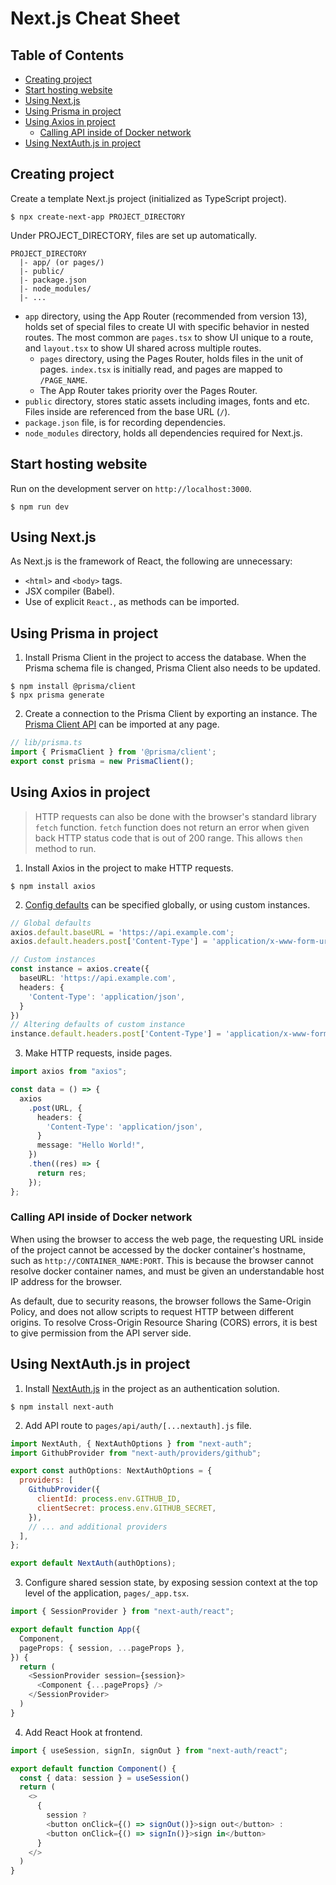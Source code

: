 # Next.js Cheat Sheet <!-- omit in toc -->

## Table of Contents <!-- omit in toc -->
- [Creating project](#creating-project)
- [Start hosting website](#start-hosting-website)
- [Using Next.js](#using-nextjs)
- [Using Prisma in project](#using-prisma-in-project)
- [Using Axios in project](#using-axios-in-project)
  - [Calling API inside of Docker network](#calling-api-inside-of-docker-network)
- [Using NextAuth.js in project](#using-nextauthjs-in-project)

## Creating project
Create a template Next.js project (initialized as TypeScript project).
```
$ npx create-next-app PROJECT_DIRECTORY
```
Under PROJECT_DIRECTORY, files are set up automatically.
```
PROJECT_DIRECTORY
  |- app/ (or pages/)
  |- public/
  |- package.json
  |- node_modules/
  |- ...
```
- `app` directory, using the App Router (recommended from version 13), holds set of special files to create UI with specific behavior in nested routes. The most common are `pages.tsx` to show UI unique to a route, and `layout.tsx` to show UI shared across multiple routes.
  - `pages` directory, using the Pages Router, holds files in the unit of pages. `index.tsx` is initially read, and pages are mapped to `/PAGE_NAME`.
  - The App Router takes priority over the Pages Router.
- `public` directory, stores static assets including images, fonts and etc. Files inside are referenced from the base URL (`/`).
- `package.json` file, is for recording dependencies.
- `node_modules` directory, holds all dependencies required for Next.js.

## Start hosting website
Run on the development server on `http://localhost:3000`.
```
$ npm run dev
```

## Using Next.js
As Next.js is the framework of React, the following are unnecessary:
- `<html>` and `<body>` tags.
- JSX compiler (Babel).
- Use of explicit `React.`, as methods can be imported.

## Using Prisma in project
1. Install Prisma Client in the project to access the database. When the Prisma schema file is changed, Prisma Client also needs to be updated.
```
$ npm install @prisma/client
$ npx prisma generate
```

2. Create a connection to the Prisma Client by exporting an instance. The [Prisma Client API](https://www.prisma.io/docs/concepts/components/prisma-client/crud) can be imported at any page.
```typescript
// lib/prisma.ts
import { PrismaClient } from '@prisma/client';
export const prisma = new PrismaClient();
```

## Using Axios in project
> HTTP requests can also be done with the browser's standard library `fetch` function. `fetch` function does not return an error when given back HTTP status code that is out of 200 range. This allows `then` method to run.
1. Install Axios in the project to make HTTP requests.
```
$ npm install axios
```

2. [Config defaults](https://axios-http.com/docs/config_defaults) can be specified globally, or using custom instances.
```typescript
// Global defaults
axios.default.baseURL = 'https://api.example.com';
axios.default.headers.post['Content-Type'] = 'application/x-www-form-urlencoded';

// Custom instances
const instance = axios.create({
  baseURL: 'https://api.example.com',
  headers: {
    'Content-Type': 'application/json',
  }
})
// Altering defaults of custom instance
instance.default.headers.post['Content-Type'] = 'application/x-www-form-urlencoded';
```

3. Make HTTP requests, inside pages.
```typescript
import axios from "axios";

const data = () => {
  axios
    .post(URL, {
      headers: {
        'Content-Type': 'application/json',
      }
      message: "Hello World!",
    })
    .then((res) => {
      return res;
    });
};
```

### Calling API inside of Docker network
When using the browser to access the web page, the requesting URL inside of the project cannot be accessed by the docker container's hostname, such as `http://CONTAINER_NAME:PORT`. This is because the browser cannot resolve docker container names, and must be given an understandable host IP address for the browser.

As default, due to security reasons, the browser follows the Same-Origin Policy, and does not allow scripts to request HTTP between different origins. To resolve Cross-Origin Resource Sharing (CORS) errors, it is best to give permission from the API server side.

## Using NextAuth.js in project
1. Install [NextAuth.js](https://next-auth.js.org/) in the project as an authentication solution.
```
$ npm install next-auth
```

2. Add API route to `pages/api/auth/[...nextauth].js` file.
```javascript
import NextAuth, { NextAuthOptions } from "next-auth";
import GithubProvider from "next-auth/providers/github";

export const authOptions: NextAuthOptions = {
  providers: [
    GithubProvider({
      clientId: process.env.GITHUB_ID,
      clientSecret: process.env.GITHUB_SECRET,
    }),
    // ... and additional providers
  ],
};

export default NextAuth(authOptions);
```

3. Configure shared session state, by exposing session context at the top level of the application, `pages/_app.tsx`.
```typescript
import { SessionProvider } from "next-auth/react";

export default function App({
  Component,
  pageProps: { session, ...pageProps },
}) {
  return (
    <SessionProvider session={session}>
      <Component {...pageProps} />
    </SessionProvider>
  )
}
```

4. Add React Hook at frontend.
```typescript
import { useSession, signIn, signOut } from "next-auth/react";

export default function Component() {
  const { data: session } = useSession()
  return (
    <>
      {
        session ?
        <button onClick={() => signOut()}>sign out</button> :
        <button onClick={() => signIn()}>sign in</button>
      }
    </>
  )
}
```
